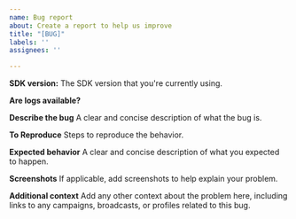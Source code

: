```yaml
---
name: Bug report
about: Create a report to help us improve
title: "[BUG]"
labels: ''
assignees: ''

---
```


<!-- For time-sensitive or urgent requests, reach out to our Technical Support team at win@customer.io with the details below instead of submitting an issue here.  -->

**SDK version:** The SDK version that you're currently using.

**Are logs available?** 
<!-- Enable logs by using `CustomerIO.config {$0.logLevel = .debug}` when initializing the CustomerIO SDK. Attach the logs to this issue (make sure to sanitize any keys and sensitive data before including) or send them to win@customer.io to help with troubleshooting.-->

**Describe the bug**
A clear and concise description of what the bug is.

**To Reproduce**
Steps to reproduce the behavior.

**Expected behavior**
A clear and concise description of what you expected to happen.

**Screenshots**
If applicable, add screenshots to help explain your problem.

**Additional context**
Add any other context about the problem here, including links to any campaigns, broadcasts, or profiles related to this bug.
